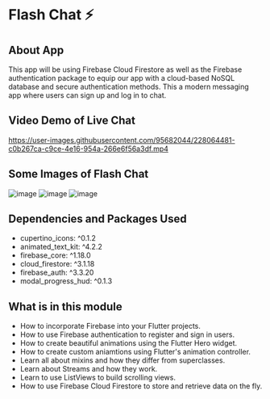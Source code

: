 # Flash Chat ⚡️

## About App
This app will be using Firebase Cloud Firestore as well as the Firebase authentication package to equip our app with a cloud-based NoSQL database and secure authentication methods. This a modern messaging app where users can sign up and log in to chat.

## Video Demo of Live Chat
https://user-images.githubusercontent.com/95682044/228064481-c0b267ca-c9ce-4e16-954a-266e6f56a3df.mp4


## Some Images of Flash Chat
![image](https://user-images.githubusercontent.com/95682044/228063799-f6d6644d-8e31-41c2-927e-3848833ef2b2.png)
![image](https://user-images.githubusercontent.com/95682044/228063850-5bae7735-a013-4af4-94a6-83456dd2fdbe.png)
![image](https://user-images.githubusercontent.com/95682044/228063902-2ce4331e-e669-499d-8499-d706352e215b.png)


## Dependencies and Packages Used
  - cupertino_icons: ^0.1.2
  - animated_text_kit: ^4.2.2
  - firebase_core: ^1.18.0
  - cloud_firestore: ^3.1.18
  - firebase_auth: ^3.3.20
  - modal_progress_hud: ^0.1.3

## What is in this module
- How to incorporate Firebase into your Flutter projects.
- How to use Firebase authentication to register and sign in users.
- How to create beautiful animations using the Flutter Hero widget.
- How to create custom aniamtions using Flutter's animation controller. 
- Learn all about mixins and how they differ from superclasses.
- Learn about Streams and how they work.
- Learn to use ListViews to build scrolling views.
- How to use Firebase Cloud Firestore to store and retrieve data on the fly.
